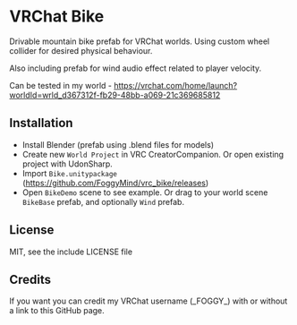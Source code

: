 # VRChat Bike
Drivable mountain bike prefab for VRChat worlds. Using custom wheel collider for desired physical behaviour.

Also including prefab for wind audio effect related to player velocity.

Can be tested in my world - https://vrchat.com/home/launch?worldId=wrld_d367312f-fb29-48bb-a069-21c369685812

## Installation
- Install Blender (prefab using .blend files for models)
- Create new `World Project` in VRC CreatorCompanion. Or open existing project with UdonSharp.
- Import `Bike.unitypackage` (https://github.com/FoggyMind/vrc_bike/releases)
- Open `BikeDemo` scene to see example. Or drag to your world scene `BikeBase` prefab, and optionally `Wind` prefab.

## License
MIT, see the include LICENSE file

## Credits
If you want you can credit my VRChat username (\_FOGGY\_) with or without a link to this GitHub page.

